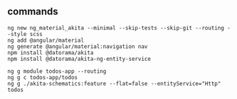 ## commands

    ng new ng_material_akita --minimal --skip-tests --skip-git --routing --style scss
    ng add @angular/material
    ng generate @angular/material:navigation nav
    npm install @datorama/akita
    npm install @datorama/akita-ng-entity-service

    ng g module todos-app --routing
    ng g c todos-app/todos
    ng g ./akita-schematics:feature --flat=false --entityService="Http" todos

